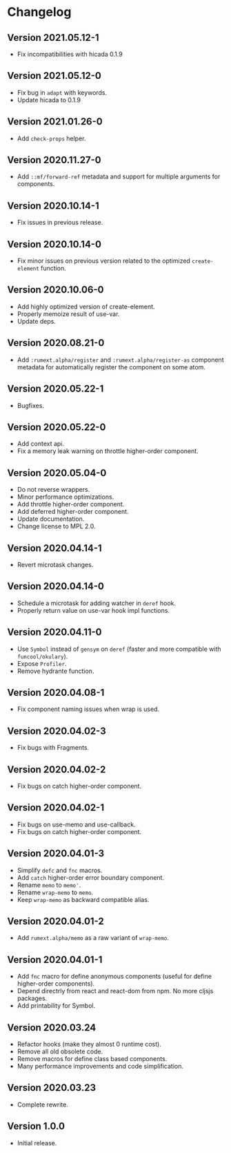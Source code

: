 # Changelog #

## Version 2021.05.12-1

- Fix incompatibilities with hicada 0.1.9

## Version 2021.05.12-0

- Fix bug in `adapt` with keywords.
- Update hicada to 0.1.9

## Version 2021.01.26-0

- Add `check-props` helper.


## Version 2020.11.27-0

- Add `::mf/forward-ref` metadata and support for multiple arguments for components.


## Version 2020.10.14-1

- Fix issues in previous release.


## Version 2020.10.14-0

- Fix minor issues on previous version related
  to the optimized `create-element` function.


## Version 2020.10.06-0

- Add highly optimized version of create-element.
- Properly memoize result of use-var.
- Update deps.


## Version 2020.08.21-0

- Add `:rumext.alpha/register` and `:rumext.alpha/register-as` component metadata for automatically
  register the component on some atom.


## Version 2020.05.22-1

- Bugfixes.

## Version 2020.05.22-0

- Add context api.
- Fix a memory leak warning on throttle higher-order component.


## Version 2020.05.04-0

- Do not reverse wrappers.
- Minor performance optimizations.
- Add throttle higher-order component.
- Add deferred higher-order component.
- Update documentation.
- Change license to MPL 2.0.


## Version 2020.04.14-1

- Revert microtask changes.


## Version 2020.04.14-0

- Schedule a microtask for adding watcher in `deref` hook.
- Properly return value on use-var hook impl functions.


## Version 2020.04.11-0

- Use `Symbol` instead of `gensym` on `deref` (faster and more
  compatible with `funcool/okulary`).
- Expose `Profiler`.
- Remove hydrante function.


## Version 2020.04.08-1

- Fix component naming issues when wrap is used.


## Version 2020.04.02-3

- Fix bugs with Fragments.


## Version 2020.04.02-2

- Fix bugs on catch higher-order component.


## Version 2020.04.02-1

- Fix bugs on use-memo and use-callback.
- Fix bugs on catch higher-order component.


## Version 2020.04.01-3

- Simplify `defc` and `fnc` macros.
- Add `catch` higher-order error boundary component.
- Rename `memo` to `memo'`.
- Rename `wrap-memo` to `memo`.
- Keep `wrap-memo` as backward compatible alias.



## Version 2020.04.01-2

- Add `rumext.alpha/memo` as a raw variant of `wrap-memo`.


## Version 2020.04.01-1

- Add `fnc` macro for define anonymous components (useful for define
  higher-order components).
- Depend directrly from react and react-dom from npm. No more cljsjs packages.
- Add printability for Symbol.


## Version 2020.03.24

- Refactor hooks (make they almost 0 runtime cost).
- Remove all old obsolete code.
- Remove macros for define class based components.
- Many performance improvements and code simplification.


## Version 2020.03.23

- Complete rewrite.


## Version 1.0.0

- Initial release.
